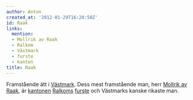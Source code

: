 ```yaml
---
author: Anton
created_at: '2012-01-29T16:20:50Z'
id: Raak
links:
  mention:
  - Mollrik av Raak
  - Ralkom
  - Västmark
  - furste
  - kanton
title: Raak
---
```


Framstående ätt i [Västmark]. Dess mest framstående man, herr [Mollrik av Raak], är [kantonen][]
[Ralkoms][] [furste] och Västmarks kanske rikaste man.

  [Västmark]: Västmark
  [Mollrik av Raak]: Mollrik_av_Raak
  [kantonen]: kanton
  [Ralkoms]: Ralkom
  [furste]: furste
